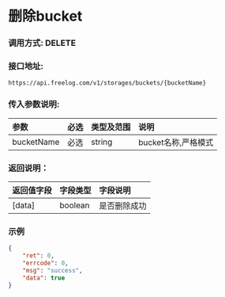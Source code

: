 # 删除bucket

### 调用方式: DELETE

### 接口地址:

```
https://api.freelog.com/v1/storages/buckets/{bucketName}
```

### 传入参数说明:

| 参数 | 必选 | 类型及范围 | 说明 |
| :--- | :--- | :--- | :--- |
|bucketName | 必选 | string | bucket名称,严格模式 |


### 返回说明：

| 返回值字段 | 字段类型 | 字段说明 |
| :--- | :--- | :--- |
| [data] | boolean | 是否删除成功 |


### 示例

```json
{
    "ret": 0,
    "errcode": 0,
    "msg": "success",
    "data": true
}
```
